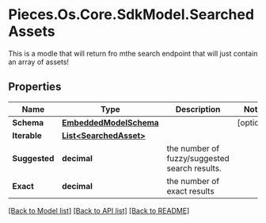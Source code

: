 # Pieces.Os.Core.SdkModel.SearchedAssets
This is a modle that will return fro mthe search endpoint that will just contain an array of assets!

## Properties

Name | Type | Description | Notes
------------ | ------------- | ------------- | -------------
**Schema** | [**EmbeddedModelSchema**](EmbeddedModelSchema.md) |  | [optional] 
**Iterable** | [**List&lt;SearchedAsset&gt;**](SearchedAsset.md) |  | 
**Suggested** | **decimal** | the number of fuzzy/suggested search results. | 
**Exact** | **decimal** | the number of exact results | 

[[Back to Model list]](../README.md#documentation-for-models) [[Back to API list]](../README.md#documentation-for-api-endpoints) [[Back to README]](../README.md)

